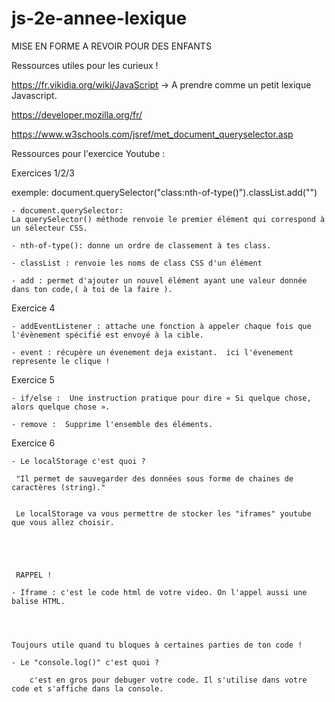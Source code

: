 # js-2e-annee-lexique

MISE EN FORME A REVOIR POUR DES ENFANTS





Ressources utiles pour les curieux !  


https://fr.vikidia.org/wiki/JavaScript  ->  A prendre comme un petit lexique Javascript.  

https://developer.mozilla.org/fr/

https://www.w3schools.com/jsref/met_document_queryselector.asp





Ressources pour l'exercice Youtube :


Exercices 1/2/3

exemple: document.querySelector("class:nth-of-type()").classList.add("")

    - document.querySelector:
    La querySelector() méthode renvoie le premier élément qui correspond à un sélecteur CSS.

    - nth-of-type(): donne un ordre de classement à tes class.

    - classList : renvoie les noms de class CSS d'un élément
    
    - add : permet d'ajouter un nouvel élément ayant une valeur donnée dans ton code,( à toi de la faire ).
    
    
    
   
    
Exercice 4


    - addEventListener : attache une fonction à appeler chaque fois que l'évènement spécifié est envoyé à la cible.
    
    - event : récupère un évenement deja existant.  ici l'évenement represente le clique !
    
    
Exercice 5

    - if/else :  Une instruction pratique pour dire « Si quelque chose, alors quelque chose ».
    
    - remove :  Supprime l'ensemble des éléments.
    
    
    
 Exercice 6
    
    - Le localStorage c'est quoi ? 
    
     "Il permet de sauvegarder des données sous forme de chaines de caractères (string)." 
     
     
     Le localStorage va vous permettre de stocker les "iframes" youtube que vous allez choisir.




 
     RAPPEL !

    - Iframe : c'est le code html de votre video. On l'appel aussi une balise HTML.
    
    
    

    Toujours utile quand tu bloques à certaines parties de ton code !

    - Le "console.log()" c'est quoi ?
    
        c'est en gros pour debuger votre code. Il s'utilise dans votre code et s'affiche dans la console.
